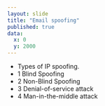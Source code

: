 ```yaml
---
layout: slide
title: "Email spoofing"
published: true
data:
  x: 0
  y: 2000
---
```


+ Types of IP spoofing.
+ 1 Blind Spoofing
+ 2 Non-Blind Spoofing
+ 3 Denial-of-service attack
+ 4 Man-in-the-middle attack
